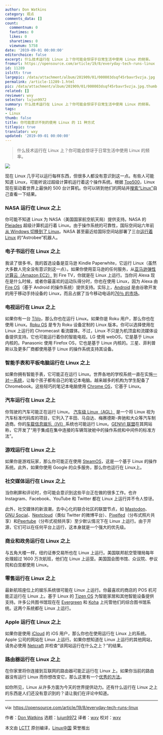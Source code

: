 ```yaml
---
author: Don Watkins
category: 观点
comments_data: []
count:
  commentnum: 0
  favtimes: 0
  likes: 0
  sharetimes: 0
  viewnum: 5758
date: '2019-09-01 00:00:00'
editorchoice: false
excerpt: 什么技术运行在 Linux 上？你可能会惊讶于日常生活中使用 Linux 的频率。
fromurl: https://opensource.com/article/19/8/everyday-tech-runs-linux
id: 11289
islctt: true
largepic: /data/attachment/album/201909/01/000003dsqf45rbavr5vzja.jpg
permalink: /article-11289-1.html
pic: /data/attachment/album/201909/01/000003dsqf45rbavr5vzja.jpg.thumb.jpg
related: []
reviewer: wxy
selector: lujun9972
summary: 什么技术运行在 Linux 上？你可能会惊讶于日常生活中使用 Linux 的频率。
tags:
- Linux
thumb: false
title: 你可能意识不到的使用 Linux 的 11 种方式
titlepic: true
translator: wxy
updated: '2019-09-01 00:00:00'
---
```



> 
> 什么技术运行在 Linux 上？你可能会惊讶于日常生活中使用 Linux 的频率。
> 
> 
> 


![](/data/attachment/album/201909/01/000003dsqf45rbavr5vzja.jpg)


现在 Linux 几乎可以运行每样东西，但很多人都没有意识到这一点。有些人可能知道 Linux，可能听说过超级计算机运行着这个操作系统。根据 [Top500](https://www.top500.org/)，Linux 现在驱动着世界上最快的 500 台计算机。你可以转到他们的网站并[搜索“Linux”](https://www.top500.org/statistics/sublist/)自己查看一下结果。


### NASA 运行在 Linux 之上


你可能不知道 Linux 为 NASA（美国国家航空航天局）提供支持。NASA 的 [Pleiades](https://www.nas.nasa.gov/hecc/resources/pleiades.html) 超级计算机运行着 Linux。由于操作系统的可靠性，国际空间站六年前[从 Windows 切换到了 Linux](https://www.extremetech.com/extreme/155392-international-space-station-switches-from-windows-to-linux-for-improved-reliability)。NASA 甚至最近给国际空间站部署了三台[运行着 Linux](https://ntrs.nasa.gov/archive/nasa/casi.ntrs.nasa.gov/20180003515.pdf) 的“Astrobee”机器人。


### 电子书运行在 Linux 之上


我读了很多书，我的首选设备是亚马逊 Kindle Paperwhite，它运行 Linux（虽然大多数人完全没有意识到这一点）。如果你使用亚马逊的任何服务，从[亚马逊弹性计算云（Amazon EC2）](https://aws.amazon.com/amazon-linux-ami/) 到 Fire TV，你就是在 Linux 上运行。当你问 Alexa 现在是什么时候，或者你最喜欢的运动队得分时，你也在使用 Linux，因为 Alexa 由 [Fire OS](https://en.wikipedia.org/wiki/Fire_OS)（基于 Android 的操作系统）提供支持。实际上，[Android](https://en.wikipedia.org/wiki/Android_(operating_system)) 是由谷歌开发的用于移动手持设备的 Linux，而且占据了当今移动电话的[76％ 的市场](https://gs.statcounter.com/os-market-share/mobile/worldwide/)。


### 电视运行在 Linux 之上


如果你有一台 [TiVo](https://tivo.pactsafe.io/legal.html#open-source-software)，那么你也在运行 Linux。如果你是 Roku 用户，那么你也在使用 Linux。[Roku OS](https://en.wikipedia.org/wiki/Roku) 是专为 Roku 设备定制的 Linux 版本。你可以选择使用在 Linux 上运行的 Chromecast 看流媒体。不过，Linux 不只是为机顶盒和流媒体设备提供支持。它也可能运行着你的智能电视。LG 使用 webOS，它是基于 Linux 内核的。Panasonic 使用 Firefox OS，它也是基于 Linux 内核的。三星、菲利普斯以及更多厂商都使用基于 Linux 的操作系统支持其设备。


### 智能手表和平板电脑运行在 Linux 之上


如果你拥有智能手表，它可能正在运行 Linux。世界各地的学校系统一直在实施[一对一系统](https://en.wikipedia.org/wiki/One-to-one_computing)，让每个孩子都有自己的笔记本电脑。越来越多的机构为学生配备了 Chromebook。这些轻巧的笔记本电脑使用 [Chrome OS](https://en.wikipedia.org/wiki/Chrome_OS)，它基于 Linux。


### 汽车运行在 Linux 之上


你驾驶的汽车可能正在运行 Linux。 [汽车级 Linux（AGL）](https://opensource.com/life/16/8/agl-provides-common-open-code-base) 是一个将 Linux 视为汽车标准代码库的项目，它列入了丰田、马自达、梅赛德斯-奔驰和大众等汽车制造商。你的[车载信息娱乐（IVI）](https://opensource.com/business/16/5/interview-alison-chaiken-steven-crumb)系统也可能运行 Linux。[GENIVI 联盟](https://www.genivi.org/faq)在其网站称，它开发了“用于集成在集中连接的车辆驾驶舱中的操作系统和中间件的标准方法”。


### 游戏运行在 Linux 之上


如果你是游戏玩家，那么你可能正在使用 [SteamOS](https://store.steampowered.com/steamos/)，这是一个基于 Linux 的操作系统。此外，如果你使用 Google 的众多服务，那么你也运行在 Linux上。


### 社交媒体运行在 Linux 之上


当你刷屏和评论时，你可能会意识到这些平台正在做的很多工作。也许 Instagram、Facebook、YouTube 和 Twitter 都在 Linux 上运行并不令人惊讶。


此外，社交媒体的新浪潮，去中心化的联合社区的联盟节点，如 [Mastodon](https://opensource.com/article/17/4/guide-to-mastodon)、[GNU Social](https://www.gnu.org/software/social/)、[Nextcloud](https://apps.nextcloud.com/apps/social)（类似 Twitter 的微博平台）、[Pixelfed](https://pixelfed.org/)（分布式照片共享）和[Peertube](https://joinpeertube.org/en/)（分布式视频共享）至少默认情况下在 Linux 上运行。由于开源，它们可以在任何平台上运行，这本身就是一个强大的优先级。


### 商业和政务运行在 Linux 之上


与五角大楼一样，纽约证券交易所也在 Linux 上运行。美国联邦航空管理局每年处理超过 1600 万次航班，他们在 Linux 上运营。美国国会图书馆、众议院、参议院和白宫都使用 Linux。


### 零售运行在 Linux 之上


最新航班座位上的娱乐系统很可能在 Linux 上运行。你最喜欢的商店的 POS 机可能正运行在 Linux 上。基于 Linux 的 [Tizen OS](https://wiki.tizen.org/Devices) 为智能家居和其他智能设备提供支持。许多公共图书馆现在在 [Evergreen](https://evergreen-ils.org/) 和 [Koha](https://koha-community.org/) 上托管他们的综合图书馆系统。这两个系统都在 Linux 上运行。


### Apple 运行在 Linux 之上


如果你是使用 [iCloud](https://toolbar.netcraft.com/site_report?url=https://www.icloud.com/) 的 iOS 用户，那么你也在使用运行在 Linux 上的系统。Apple 公司的网站在 Linux 上运行。如果你想知道在 Linux 上运行的其他网站，请务必使用 [Netcraft](https://www.netcraft.com/) 并检查“该网站运行在什么之上？”的结果。


### 路由器运行在 Linux 之上


在你家里将你连接到互联网的路由器可能正运行在 Linux 上。如果你当前的路由器没有运行 Linux 而你想改变它，那么这里有一个[优秀的方法](https://opensource.com/life/16/6/why-i-built-my-own-linux-router)。


如你所见，Linux 从许多方面为今天的世界提供动力。还有什么运行在 Linux 之上的东西是人们还没有意识到的？请让我们在评论中知道。




---


via: <https://opensource.com/article/19/8/everyday-tech-runs-linux>


作者：[Don Watkins](https://opensource.com/users/don-watkins) 选题：[lujun9972](https://github.com/lujun9972) 译者：[wxy](https://github.com/wxy) 校对：[wxy](https://github.com/wxy)


本文由 [LCTT](https://github.com/LCTT/TranslateProject) 原创编译，[Linux中国](https://linux.cn/) 荣誉推出